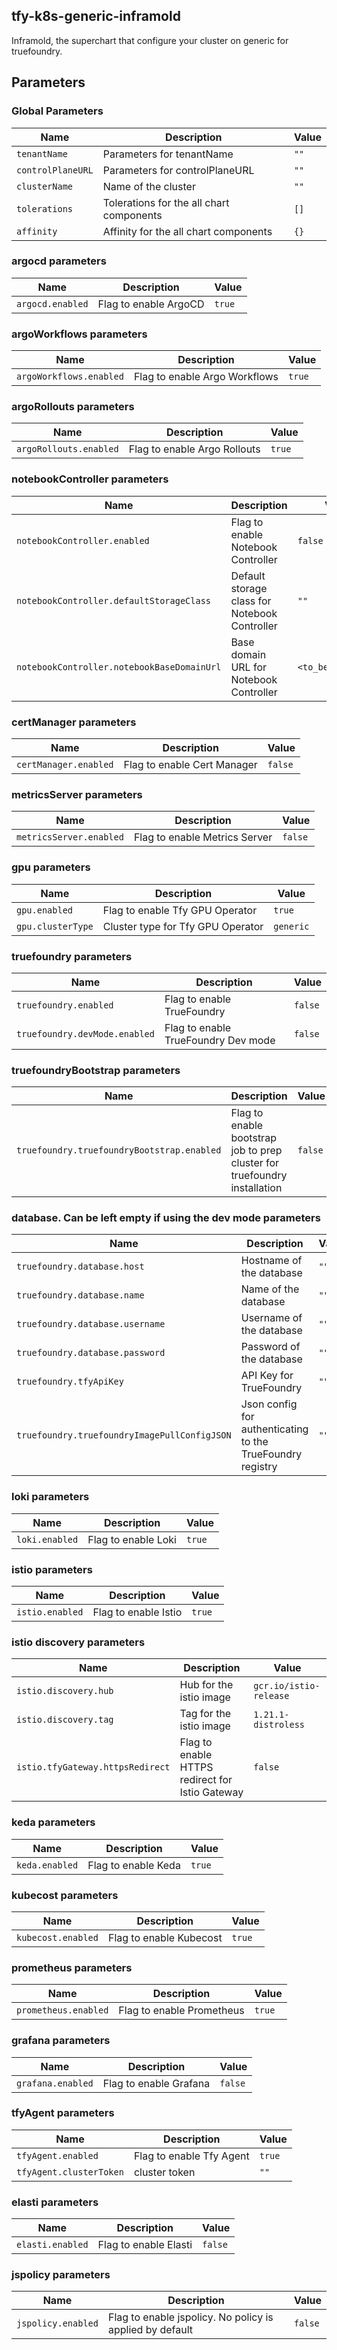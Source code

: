 ## tfy-k8s-generic-inframold
Inframold, the superchart that configure your cluster on generic for truefoundry.

## Parameters

### Global Parameters

| Name              | Description                              | Value |
| ----------------- | ---------------------------------------- | ----- |
| `tenantName`      | Parameters for tenantName                | `""`  |
| `controlPlaneURL` | Parameters for controlPlaneURL           | `""`  |
| `clusterName`     | Name of the cluster                      | `""`  |
| `tolerations`     | Tolerations for the all chart components | `[]`  |
| `affinity`        | Affinity for the all chart components    | `{}`  |

### argocd parameters

| Name             | Description           | Value  |
| ---------------- | --------------------- | ------ |
| `argocd.enabled` | Flag to enable ArgoCD | `true` |

### argoWorkflows parameters

| Name                    | Description                   | Value  |
| ----------------------- | ----------------------------- | ------ |
| `argoWorkflows.enabled` | Flag to enable Argo Workflows | `true` |

### argoRollouts parameters

| Name                   | Description                  | Value  |
| ---------------------- | ---------------------------- | ------ |
| `argoRollouts.enabled` | Flag to enable Argo Rollouts | `true` |

### notebookController parameters

| Name                                       | Description                                   | Value              |
| ------------------------------------------ | --------------------------------------------- | ------------------ |
| `notebookController.enabled`               | Flag to enable Notebook Controller            | `false`            |
| `notebookController.defaultStorageClass`   | Default storage class for Notebook Controller | `""`               |
| `notebookController.notebookBaseDomainUrl` | Base domain URL for Notebook Controller       | `<to_be_provided>` |

### certManager parameters

| Name                  | Description                 | Value   |
| --------------------- | --------------------------- | ------- |
| `certManager.enabled` | Flag to enable Cert Manager | `false` |

### metricsServer parameters

| Name                    | Description                   | Value   |
| ----------------------- | ----------------------------- | ------- |
| `metricsServer.enabled` | Flag to enable Metrics Server | `false` |

### gpu parameters

| Name              | Description                       | Value     |
| ----------------- | --------------------------------- | --------- |
| `gpu.enabled`     | Flag to enable Tfy GPU Operator   | `true`    |
| `gpu.clusterType` | Cluster type for Tfy GPU Operator | `generic` |

### truefoundry parameters

| Name                          | Description                         | Value   |
| ----------------------------- | ----------------------------------- | ------- |
| `truefoundry.enabled`         | Flag to enable TrueFoundry          | `false` |
| `truefoundry.devMode.enabled` | Flag to enable TrueFoundry Dev mode | `false` |

### truefoundryBootstrap parameters

| Name                                       | Description                                                               | Value   |
| ------------------------------------------ | ------------------------------------------------------------------------- | ------- |
| `truefoundry.truefoundryBootstrap.enabled` | Flag to enable bootstrap job to prep cluster for truefoundry installation | `false` |

### database. Can be left empty if using the dev mode parameters

| Name                                         | Description                                                | Value |
| -------------------------------------------- | ---------------------------------------------------------- | ----- |
| `truefoundry.database.host`                  | Hostname of the database                                   | `""`  |
| `truefoundry.database.name`                  | Name of the database                                       | `""`  |
| `truefoundry.database.username`              | Username of the database                                   | `""`  |
| `truefoundry.database.password`              | Password of the database                                   | `""`  |
| `truefoundry.tfyApiKey`                      | API Key for TrueFoundry                                    | `""`  |
| `truefoundry.truefoundryImagePullConfigJSON` | Json config for authenticating to the TrueFoundry registry | `""`  |

### loki parameters

| Name           | Description         | Value  |
| -------------- | ------------------- | ------ |
| `loki.enabled` | Flag to enable Loki | `true` |

### istio parameters

| Name            | Description          | Value  |
| --------------- | -------------------- | ------ |
| `istio.enabled` | Flag to enable Istio | `true` |

### istio discovery parameters

| Name                             | Description                                     | Value                  |
| -------------------------------- | ----------------------------------------------- | ---------------------- |
| `istio.discovery.hub`            | Hub for the istio image                         | `gcr.io/istio-release` |
| `istio.discovery.tag`            | Tag for the istio image                         | `1.21.1-distroless`    |
| `istio.tfyGateway.httpsRedirect` | Flag to enable HTTPS redirect for Istio Gateway | `false`                |

### keda parameters

| Name           | Description         | Value  |
| -------------- | ------------------- | ------ |
| `keda.enabled` | Flag to enable Keda | `true` |

### kubecost parameters

| Name               | Description             | Value  |
| ------------------ | ----------------------- | ------ |
| `kubecost.enabled` | Flag to enable Kubecost | `true` |

### prometheus parameters

| Name                 | Description               | Value  |
| -------------------- | ------------------------- | ------ |
| `prometheus.enabled` | Flag to enable Prometheus | `true` |

### grafana parameters

| Name              | Description            | Value   |
| ----------------- | ---------------------- | ------- |
| `grafana.enabled` | Flag to enable Grafana | `false` |

### tfyAgent parameters

| Name                    | Description              | Value  |
| ----------------------- | ------------------------ | ------ |
| `tfyAgent.enabled`      | Flag to enable Tfy Agent | `true` |
| `tfyAgent.clusterToken` | cluster token            | `""`   |

### elasti parameters

| Name             | Description           | Value   |
| ---------------- | --------------------- | ------- |
| `elasti.enabled` | Flag to enable Elasti | `false` |

### jspolicy parameters

| Name               | Description                                              | Value   |
| ------------------ | -------------------------------------------------------- | ------- |
| `jspolicy.enabled` | Flag to enable jspolicy. No policy is applied by default | `false` |
